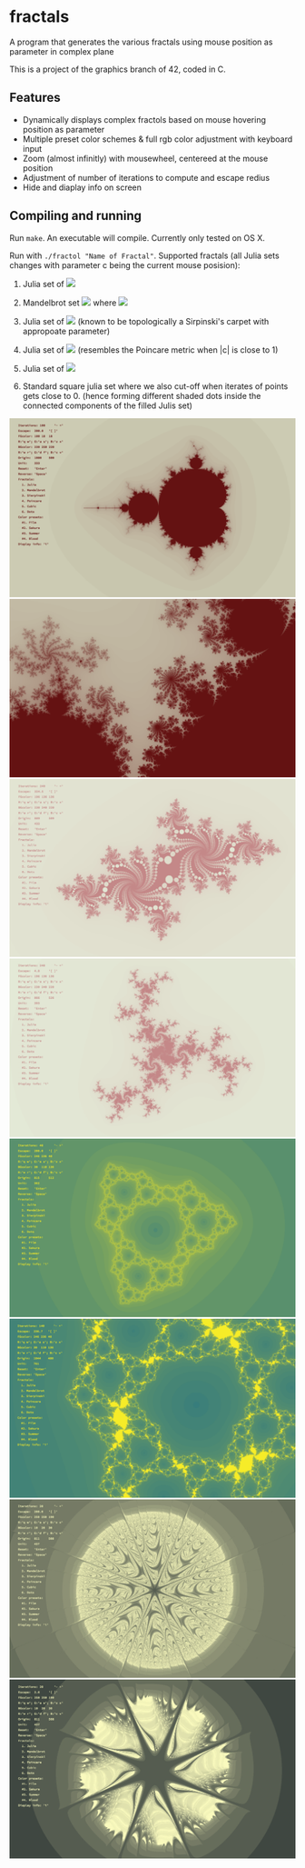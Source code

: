 # fractals
A program that generates the various fractals using mouse position as parameter in complex plane

This is a project of the graphics branch of 42, coded in C.

## Features
* Dynamically displays complex fractols based on mouse hovering position as parameter
* Multiple preset color schemes & full rgb color adjustment with keyboard input
* Zoom (almost infinitly) with mousewheel, centereed at the mouse position
* Adjustment of number of iterations to compute and escape redius
* Hide and diaplay info on screen

## Compiling and running
Run `make`. An executable will compile. Currently only tested on OS X.

Run with `./fractol "Name of Fractal"`.
Supported fractals (all Julia sets changes with parameter c being the current mouse posision):
1. Julia set of <img src="https://latex.codecogs.com/gif.latex?f%28z%29%20%3D%20z%5E2%20&plus;%20c"/>

2. Mandelbrot set <img src="https://latex.codecogs.com/gif.latex?%5C%7B%20%5C%20c%20%5Cin%20%5Cmathbb%7BC%7D%20%5C%20%7C%20%5Clim_%7Bn%20%5Crightarrow%20%5Cinfty%7D%20%7Cf%5En%280%29%7C%20%3C%202%20%5C%7D"/> where <img src="https://latex.codecogs.com/gif.latex?f%28z%29%20%3D%20z%5E2%20&plus;%20c"/>

3. Julia set of <img src="https://latex.codecogs.com/gif.latex?f%28z%29%20%3D%20z%5E2%20-%20%5Cfrac%7Bc%7D%7Bz%7D"/> (known to be topologically a Sirpinski's carpet with appropoate parameter)

4. Julia set of <img src="https://latex.codecogs.com/gif.latex?f%28z%29%20%3D%20z%5E2%20-%20%5Cfrac%7Bc%7D%7Bz%5E2%7D"/> (resembles the Poincare metric when |c| is close to 1)

5. Julia set of <img src="https://latex.codecogs.com/gif.latex?f%28z%29%20%3D%20z%5E3%20-%20c"/>

6. Standard square julia set where we also cut-off when iterates of points gets close to 0. (hence forming different shaded dots inside the connected components of the filled Julis set)

![alt text](https://github.com/conanwu777/fractals/blob/master/1.png)
![alt text](https://github.com/conanwu777/fractals/blob/master/2.png)
![alt text](https://github.com/conanwu777/fractals/blob/master/3.png)
![alt text](https://github.com/conanwu777/fractals/blob/master/4.png)
![alt text](https://github.com/conanwu777/fractals/blob/master/5.png)
![alt text](https://github.com/conanwu777/fractals/blob/master/6.png)
![alt text](https://github.com/conanwu777/fractals/blob/master/7.png)
![alt text](https://github.com/conanwu777/fractals/blob/master/8.png)
